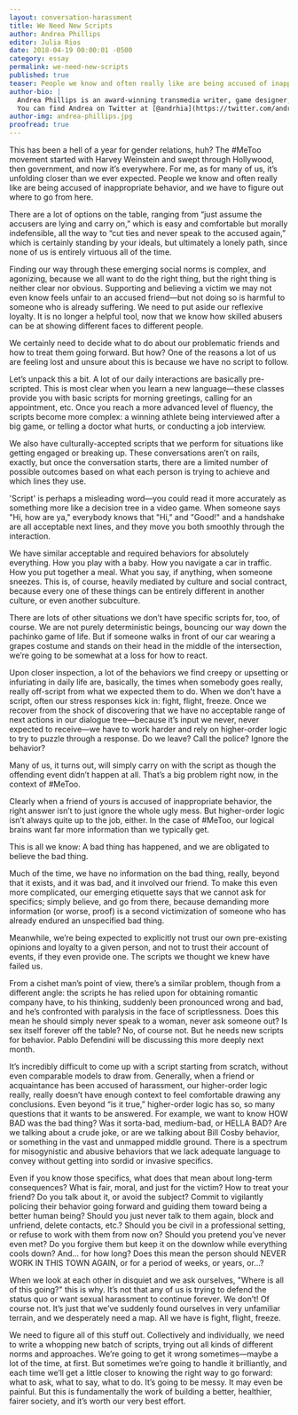 ```yaml
---
layout: conversation-harassment
title: We Need New Scripts
author: Andrea Phillips
editor: Julia Rios
date: 2018-04-19 00:00:01 -0500
category: essay
permalink: we-need-new-scripts
published: true
teaser: People we know and often really like are being accused of inappropriate behavior, and we have to figure out where to go from here.
author-bio: |
  Andrea Phillips is an award-winning transmedia writer, game designer, and author. Currently she co-writes the serials [Bookburners](https://www.serialbox.com/serials/556edb3cada6e270f8e2641d) and [ReMade](https://www.serialbox.com/serials/5755b744ada6e220cd1d9948). Her other works include the novelette [“The Revolution, Brought to You By Nike”](https://firesidefiction.com/the-revolution-brought-to-you-by-nike); the novel _[Revision](https://firesidefiction.com/book/revision)_; and the nonfiction book _The Creator’s Guide to Transmedia Storytelling_. Andrea has also worked on iOS fitness games Zombies, Run! and The Walk; The Maester's Path for HBO's _Game of Thrones_; human rights game America 2049; and the independent commercial ARG Perplex City.
  You can find Andrea on Twitter at [@andrhia](https://twitter.com/andrhia) if you like that sort of thing.
author-img: andrea-phillips.jpg
proofread: true
---
```


This has been a hell of a year for gender relations, huh? The #MeToo movement started with Harvey Weinstein and swept through Hollywood, then government, and now it’s everywhere. For me, as for many of us, it’s unfolding closer than we ever expected. People we know and often really like are being accused of inappropriate behavior, and we have to figure out where to go from here.

There are a lot of options on the table, ranging from “just assume the accusers are lying and carry on,” which is easy and comfortable but morally indefensible, all the way to “cut ties and never speak to the accused again,” which is certainly standing by your ideals, but ultimately a lonely path, since none of us is entirely virtuous all of the time.

Finding our way through these emerging social norms is complex, and agonizing, because we all want to do the right thing, but the right thing is neither clear nor obvious. Supporting and believing a victim we may not even know feels unfair to an accused friend—but not doing so is harmful to someone who is already suffering. We need to put aside our reflexive loyalty. It is no longer a helpful tool, now that we know how skilled abusers can be at showing different faces to different people.

We certainly need to decide what to do about our problematic friends and how to treat them going forward. But how? One of the reasons a lot of us are feeling lost and unsure about this is because we have no script to follow.

Let’s unpack this a bit. A lot of our daily interactions are basically pre-scripted. This is most clear when you learn a new language—these classes provide you with basic scripts for morning greetings, calling for an appointment, etc. Once you reach a more advanced level of fluency, the scripts become more complex: a winning athlete being interviewed after a big game, or telling a doctor what hurts, or conducting a job interview.

We also have culturally-accepted scripts that we perform for situations like getting engaged or breaking up. These conversations aren’t on rails, exactly, but once the conversation starts, there are a limited number of possible outcomes based on what each person is trying to achieve and which lines they use.

'Script' is perhaps a misleading word—you could read it more accurately as something more like a decision tree in a video game. When someone says "Hi, how are ya," everybody knows that "Hi," and "Good!" and a handshake are all acceptable next lines, and they move you both smoothly through the interaction.

We have similar acceptable and required behaviors for absolutely everything. How you play with a baby. How you navigate a car in traffic. How you put together a meal. What you say, if anything, when someone sneezes. This is, of course, heavily mediated by culture and social contract, because every one of these things can be entirely different in another culture, or even another subculture.

There are lots of other situations we don’t have specific scripts for, too, of course. We are not purely deterministic beings, bouncing our way down the pachinko game of life. But if someone walks in front of our car wearing a grapes costume and stands on their head in the middle of the intersection, we’re going to be somewhat at a loss for how to react.

Upon closer inspection, a lot of the behaviors we find creepy or upsetting or infuriating in daily life are, basically, the times when somebody goes really, really off-script from what we expected them to do. When we don’t have a script, often our stress responses kick in: fight, flight, freeze. Once we recover from the shock of discovering that we have no acceptable range of next actions in our dialogue tree—because it’s input we never, never expected to receive—we have to work harder and rely on higher-order logic to try to puzzle through a response. Do we leave? Call the police? Ignore the behavior?

Many of us, it turns out, will simply carry on with the script as though the offending event didn’t happen at all. That’s a big problem right now, in the context of #MeToo.

Clearly when a friend of yours is accused of inappropriate behavior, the right answer isn’t to just ignore the whole ugly mess. But higher-order logic isn’t always quite up to the job, either. In the case of #MeToo, our logical brains want far more information than we typically get.

This is all we know: A bad thing has happened, and we are obligated to believe the bad thing.

Much of the time, we have no information on the bad thing, really, beyond that it exists, and it was bad, and it involved our friend. To make this even more complicated, our emerging etiquette says that we cannot ask for specifics; simply believe, and go from there, because demanding more information (or worse, proof) is a second victimization of someone who has already endured an unspecified bad thing.

Meanwhile, we’re being expected to explicitly not trust our own pre-existing opinions and loyalty to a given person, and not to trust their account of events, if they even provide one. The scripts we thought we knew have failed us.

From a cishet man’s point of view, there’s a similar problem, though from a different angle: the scripts he has relied upon for obtaining romantic company have, to his thinking, suddenly been pronounced wrong and bad, and he’s confronted with paralysis in the face of scriptlessness. Does this mean he should simply never speak to a woman, never ask someone out? Is sex itself forever off the table? No, of course not. But he needs new scripts for behavior. Pablo Defendini will be discussing this more deeply next month.

It’s incredibly difficult to come up with a script starting from scratch, without even comparable models to draw from. Generally, when a friend or acquaintance has been accused of harassment, our higher-order logic really, really doesn’t have enough context to feel comfortable drawing any conclusions. Even beyond “is it true,” higher-order logic has so, so many questions that it wants to be answered. For example, we want to know HOW BAD was the bad thing? Was it sorta-bad, medium-bad, or HELLA BAD? Are we talking about a crude joke, or are we talking about Bill Cosby behavior, or something in the vast and unmapped middle ground. There is a spectrum for misogynistic and abusive behaviors that we lack adequate language to convey without getting into sordid or invasive specifics.

Even if you know those specifics, what does that mean about long-term consequences? What is fair, moral, and just for the victim? How to treat your friend? Do you talk about it, or avoid the subject? Commit to vigilantly policing their behavior going forward and guiding them toward being a better human being? Should you just never talk to them again, block and unfriend, delete contacts, etc.? Should you be civil in a professional setting, or refuse to work with them from now on? Should you pretend you’ve never even met? Do you forgive them but keep it on the downlow while everything cools down? And... for how long? Does this mean the person should NEVER WORK IN THIS TOWN AGAIN, or for a period of weeks, or years, or...?

When we look at each other in disquiet and we ask ourselves, "Where is all of this going?" this is why. It’s not that any of us is trying to defend the status quo or want sexual harassment to continue forever. We don’t! Of course not. It’s just that we’ve suddenly found ourselves in very unfamiliar terrain, and we desperately need a map. All we have is fight, flight, freeze.

We need to figure all of this stuff out. Collectively and individually, we need to write a whopping new batch of scripts, trying out all kinds of different norms and approaches. We’re going to get it wrong sometimes—maybe a lot of the time, at first. But sometimes we’re going to handle it brilliantly, and each time we’ll get a little closer to knowing the right way to go forward: what to ask, what to say, what to do. It’s going to be messy. It may even be painful. But this is fundamentally the work of building a better, healthier, fairer society, and it’s worth our very best effort.
